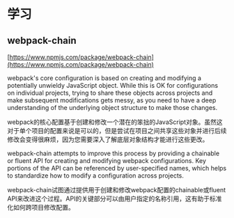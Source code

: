 # 学习

## webpack-chain

[https://www.npmjs.com/package/webpack-chain](https://www.npmjs.com/package/webpack-chain)

webpack's core configuration is based on creating and modifying a potentially unwieldy JavaScript object. While this is OK for configurations on individual projects, trying to share these objects across projects and make subsequent modifications gets messy, as you need to have a deep understanding of the underlying object structure to make those changes.

webpack的核心配置基于创建和修改一个潜在的笨拙的JavaScript对象。虽然这对于单个项目的配置来说是可以的，但是尝试在项目之间共享这些对象并进行后续修改会变得很麻烦，因为您需要深入了解底层对象结构才能进行这些更改。

webpack-chain attempts to improve this process by providing a chainable or fluent API for creating and modifying webpack configurations. Key portions of the API can be referenced by user-specified names, which helps to standardize how to modify a configuration across projects.

webpack-chain试图通过提供用于创建和修改webpack配置的chainable或fluent API来改进这个过程。API的关键部分可以由用户指定的名称引用，这有助于标准化如何跨项目修改配置。



